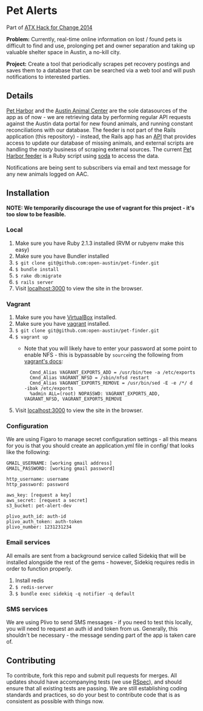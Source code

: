 Pet Alerts
==========

Part of [ATX Hack for Change 2014](http://atxhackforchange.org/)

**Problem:** Currently, real-time online information on lost / found pets is difficult to find and use, prolonging pet and owner separation and taking up valuable shelter space in Austin, a no-kill city.

**Project:** Create a tool that periodically scrapes pet recovery postings and saves them to a database that can be searched via a web tool and will push notifications to interested parties.

## Details

[Pet Harbor](http://www.petharbor.com/) and the [Austin Animal Center](https://data.austintexas.gov/Government/Austin-Animal-Center-Stray-Map/kz4x-q9k5) are the sole datasources of the app as of now - we are retrieving data by performing regular API requests against the Austin data portal for new found animals, and running constant reconciliations with our database. The feeder is not part of the Rails application (this repository) - instead, the Rails app has an [API](app/controllers/pet_populator_controller.rb) that provides access to update our database of missing animals, and external scripts are handling the *nasty* business of scraping external sources. The current [Pet Harbor feeder](https://github.com/tshelburne/aac-pets-feed) is a Ruby script using [soda](https://github.com/socrata/soda-ruby) to access the data.

Notifications are being sent to subscribers via email and text message for any new animals logged on AAC. 

## Installation

**NOTE: We temporarily discourage the use of vagrant for this project - it's too slow to be feasible.**

### Local

1. Make sure you have Ruby 2.1.3 installed (RVM or rubyenv make this easy)
1. Make sure you have Bundler installed
1. `$ git clone git@github.com:open-austin/pet-finder.git`
1. `$ bundle install`
1. `$ rake db:migrate`
1. `$ rails server`
1. Visit [localhost:3000](http://localhost:3000) to view the site in the browser.

### Vagrant

1. Make sure you have [VirtualBox](https://www.virtualbox.org/) installed.
1. Make sure you have [vagrant](https://docs.vagrantup.com) installed.
1. `$ git clone git@github.com:open-austin/pet-finder.git`
1. `$ vagrant up`
	- Note that you will likely have to enter your password at some point to enable NFS - this is bypassable by `source`ing the following from [vagrant's docs](https://docs.vagrantup.com/v2/synced-folders/nfs.html):

			Cmnd_Alias VAGRANT_EXPORTS_ADD = /usr/bin/tee -a /etc/exports
			Cmnd_Alias VAGRANT_NFSD = /sbin/nfsd restart
			Cmnd_Alias VAGRANT_EXPORTS_REMOVE = /usr/bin/sed -E -e /*/ d -ibak /etc/exports
			%admin ALL=(root) NOPASSWD: VAGRANT_EXPORTS_ADD, VAGRANT_NFSD, VAGRANT_EXPORTS_REMOVE

1. Visit [localhost:3000](http://localhost:3000) to view the site in the browser.

### Configuration

We are using Figaro to manage secret configuration settings - all this means for you is that you should create an application.yml file in config/ that looks like the following:

```
GMAIL_USERNAME: [working gmail address]
GMAIL_PASSWORD: [working gmail password]

http_username: username
http_password: password

aws_key: [request a key]
aws_secret: [request a secret]
s3_bucket: pet-alert-dev

plivo_auth_id: auth-id
plivo_auth_token: auth-token
plivo_number: 1231231234
```

### Email services

All emails are sent from a background service called Sidekiq that will be installed alongside the rest of the gems - however, Sidekiq requires redis in order to function properly. 

1. Install redis
1. `$ redis-server`
1. `$ bundle exec sidekiq -q notifier -q default`

### SMS services

We are using Plivo to send SMS messages - if you need to test this locally, you will need to request an auth id and token from us. Generally, this shouldn't be necessary - the message sending part of the app is taken care of.

## Contributing

To contribute, fork this repo and submit pull requests for merges. All updates should have accompanying tests (we use [RSpec](https://relishapp.com/rspec/rspec-core/v/2-14/docs)), and should ensure that all existing tests are passing. We are still establishing coding standards and practices, so do your best to contribute code that is as consistent as possible with things now.